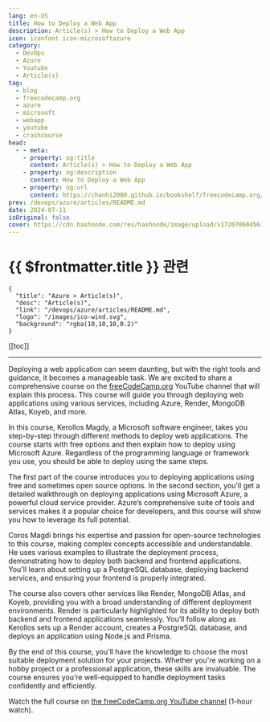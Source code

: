 ```yaml
---
lang: en-US
title: How to Deploy a Web App
description: Article(s) > How to Deploy a Web App
icon: iconfont icon-microsoftazure
category: 
  - DevOps
  - Azure
  - Youtube
  - Article(s)
tag: 
  - blog
  - freecodecamp.org
  - azure
  - microsoft
  - webapp
  - youtube
  - crashcourse
head:
  - - meta:
    - property: og:title
      content: Article(s) > How to Deploy a Web App
    - property: og:description
      content: How to Deploy a Web App
    - property: og:url
      content: https://chanhi2000.github.io/bookshelf/freecodecamp.org/how-to-deploy-a-web-app.html
prev: /devops/azure/articles/README.md
date: 2024-07-11
isOriginal: false
cover: https://cdn.hashnode.com/res/hashnode/image/upload/v1720706045613/eaa98b5c-2309-4abd-859e-02e1c4d45ad4.png
---
```


# {{ $frontmatter.title }} 관련

```component VPCard
{
  "title": "Azure > Article(s)",
  "desc": "Article(s)",
  "link": "/devops/azure/articles/README.md",
  "logo": "/images/ico-wind.svg",
  "background": "rgba(10,10,10,0.2)"
}
```

[[toc]]

---

<SiteInfo
  name="How to Deploy a Web App"
  desc="Deploying a web application can seem daunting, but with the right tools and guidance, it becomes a manageable task. We are excited to share a comprehensive course on the freeCodeCamp.org YouTube channel that will explain this process. This course wil..."
  url="https://freecodecamp.org/news/how-to-deploy-a-web-app/"
  logo="https://cdn.freecodecamp.org/universal/favicons/favicon.ico"
  preview="https://cdn.hashnode.com/res/hashnode/image/upload/v1720706045613/eaa98b5c-2309-4abd-859e-02e1c4d45ad4.png"/>

Deploying a web application can seem daunting, but with the right tools and guidance, it becomes a manageable task. We are excited to share a comprehensive course on the [<FontIcon icon="fa-brands fa-free-code-camp"/>freeCodeCamp.org](http://freeCodeCamp.org) YouTube channel that will explain this process. This course will guide you through deploying web applications using various services, including Azure, Render, MongoDB Atlas, Koyeb, and more.

In this course, Kerollos Magdy, a Microsoft software engineer, takes you step-by-step through different methods to deploy web applications. The course starts with free options and then explain how to deploy using Microsoft Azure. Regardless of the programming language or framework you use, you should be able to deploy using the same steps.

The first part of the course introduces you to deploying applications using free and sometimes open source options. In the second section, you'll get a detailed walkthrough on deploying applications using Microsoft Azure, a powerful cloud service provider. Azure’s comprehensive suite of tools and services makes it a popular choice for developers, and this course will show you how to leverage its full potential.

Coros Magdi brings his expertise and passion for open-source technologies to this course, making complex concepts accessible and understandable. He uses various examples to illustrate the deployment process, demonstrating how to deploy both backend and frontend applications. You'll learn about setting up a PostgreSQL database, deploying backend services, and ensuring your frontend is properly integrated.

The course also covers other services like Render, MongoDB Atlas, and Koyeb, providing you with a broad understanding of different deployment environments. Render is particularly highlighted for its ability to deploy both backend and frontend applications seamlessly. You’ll follow along as Kerollos sets up a Render account, creates a PostgreSQL database, and deploys an application using Node.js and Prisma.

By the end of this course, you'll have the knowledge to choose the most suitable deployment solution for your projects. Whether you're working on a hobby project or a professional application, these skills are invaluable. The course ensures you’re well-equipped to handle deployment tasks confidently and efficiently.

Watch the full course on [<FontIcon icon="fa-brands fa-youtube"/>the freeCodeCamp.org YouTube channel](https://youtu.be/vROMXzOWqec) (1-hour watch).

<VidStack src="youtube/vROMXzOWqec" />

